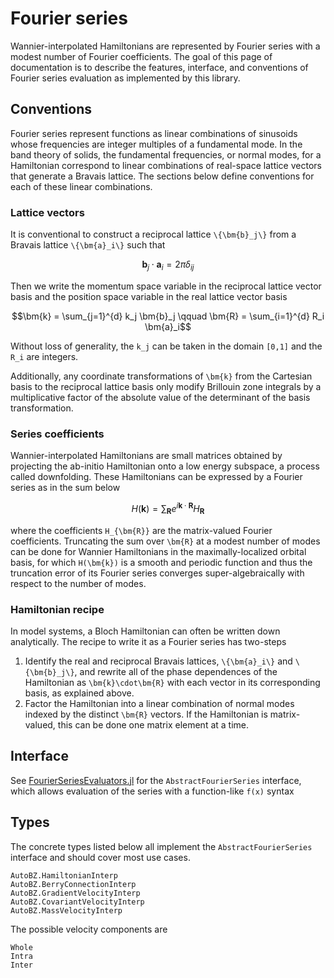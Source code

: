 # Fourier series

Wannier-interpolated Hamiltonians are represented by Fourier series with a
modest number of Fourier coefficients. The goal of this page of documentation is
to describe the features, interface, and conventions of Fourier series
evaluation as implemented by this library.

## Conventions

Fourier series represent functions as linear combinations of sinusoids whose
frequencies are integer multiples of a fundamental mode. In the band theory of
solids, the fundamental frequencies, or normal modes, for a Hamiltonian
correspond to linear combinations of real-space lattice vectors that generate a
Bravais lattice. The sections below define conventions for each of these linear
combinations.

### Lattice vectors
It is conventional to construct a reciprocal lattice ``\{\bm{b}_j\}`` from a
Bravais lattice ``\{\bm{a}_i\}`` such that 
```math
\bm{b}_j \cdot \bm{a}_i = 2\pi\delta_{ij}
```
Then we write the momentum space variable in the reciprocal lattice vector basis
and the position space variable in the real lattice vector basis
```math
\bm{k} = \sum_{j=1}^{d} k_j \bm{b}_j
\qquad
\bm{R} = \sum_{i=1}^{d} R_i \bm{a}_i
```
Without loss of generality, the ``k_j`` can be taken in the domain
``[0,1]`` and the ``R_i`` are integers.

Additionally, any coordinate transformations of ``\bm{k}`` from the
Cartesian basis to the reciprocal lattice basis only modify Brillouin zone
integrals by a multiplicative factor of the absolute value of the determinant of
the basis transformation.

### Series coefficients
Wannier-interpolated Hamiltonians are small matrices obtained by projecting the
ab-initio Hamiltonian onto a low energy subspace, a process called downfolding.
These Hamiltonians can be expressed by a Fourier series as in the sum below
```math
H(\bm{k}) = \sum_{\bm{R}} e^{i\bm{k}\cdot\bm{R}} H_{\bm{R}}
```
where the coefficients ``H_{\bm{R}}`` are the matrix-valued Fourier
coefficients. Truncating the sum over ``\bm{R}`` at a modest number of modes can
be done for Wannier Hamiltonians in the maximally-localized orbital basis, for
which ``H(\bm{k})`` is a smooth and periodic function and thus the truncation
error of its Fourier series converges super-algebraically with respect to the
number of modes.

### Hamiltonian recipe
In model systems, a Bloch Hamiltonian can often be written down analytically.
The recipe to write it as a Fourier series has two-steps
1. Identify the real and reciprocal Bravais lattices, ``\{\bm{a}_i\}`` and
   ``\{\bm{b}_j\}``, and rewrite all of the phase dependences of the Hamiltonian
   as ``\bm{k}\cdot\bm{R}`` with each vector in its corresponding basis, as
   explained above.
2. Factor the Hamiltonian into a linear combination of normal modes indexed by
   the distinct ``\bm{R}`` vectors. If the Hamiltonian is matrix-valued, this
   can be done one matrix element at a time.

## Interface

See
[FourierSeriesEvaluators.jl](https://github.com/lxvm/FourierSeriesEvaluators.jl)
for the `AbstractFourierSeries` interface, which allows evaluation of the series
with a function-like `f(x)` syntax

## Types

The concrete types listed below all implement the `AbstractFourierSeries`
interface and should cover most use cases.

```@docs
AutoBZ.HamiltonianInterp
AutoBZ.BerryConnectionInterp
AutoBZ.GradientVelocityInterp
AutoBZ.CovariantVelocityInterp
AutoBZ.MassVelocityInterp
```

The possible velocity components are
```@docs
Whole
Intra
Inter
```